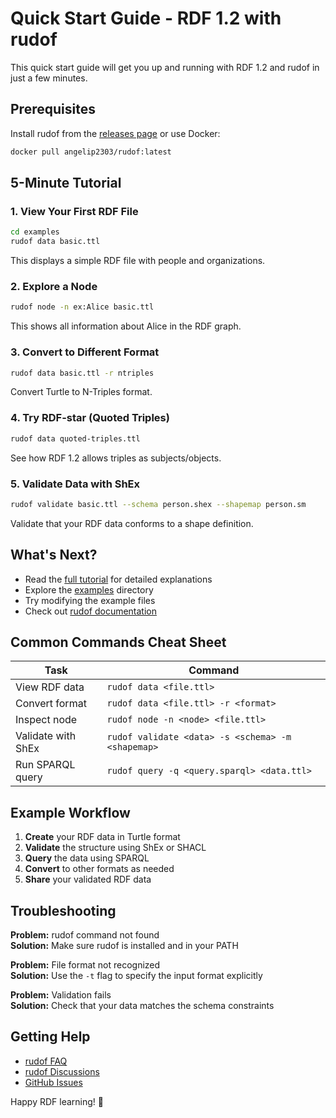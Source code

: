 # Quick Start Guide - RDF 1.2 with rudof

This quick start guide will get you up and running with RDF 1.2 and rudof in just a few minutes.

## Prerequisites

Install rudof from the [releases page](https://github.com/rudof-project/rudof/releases) or use Docker:

```bash
docker pull angelip2303/rudof:latest
```

## 5-Minute Tutorial

### 1. View Your First RDF File

```bash
cd examples
rudof data basic.ttl
```

This displays a simple RDF file with people and organizations.

### 2. Explore a Node

```bash
rudof node -n ex:Alice basic.ttl
```

This shows all information about Alice in the RDF graph.

### 3. Convert to Different Format

```bash
rudof data basic.ttl -r ntriples
```

Convert Turtle to N-Triples format.

### 4. Try RDF-star (Quoted Triples)

```bash
rudof data quoted-triples.ttl
```

See how RDF 1.2 allows triples as subjects/objects.

### 5. Validate Data with ShEx

```bash
rudof validate basic.ttl --schema person.shex --shapemap person.sm
```

Validate that your RDF data conforms to a shape definition.

## What's Next?

- Read the [full tutorial](README.md) for detailed explanations
- Explore the [examples](examples/) directory
- Try modifying the example files
- Check out [rudof documentation](https://rudof-project.github.io/rudof/)

## Common Commands Cheat Sheet

| Task | Command |
|------|---------|
| View RDF data | `rudof data <file.ttl>` |
| Convert format | `rudof data <file.ttl> -r <format>` |
| Inspect node | `rudof node -n <node> <file.ttl>` |
| Validate with ShEx | `rudof validate <data> -s <schema> -m <shapemap>` |
| Run SPARQL query | `rudof query -q <query.sparql> <data.ttl>` |

## Example Workflow

1. **Create** your RDF data in Turtle format
2. **Validate** the structure using ShEx or SHACL
3. **Query** the data using SPARQL
4. **Convert** to other formats as needed
5. **Share** your validated RDF data

## Troubleshooting

**Problem:** rudof command not found  
**Solution:** Make sure rudof is installed and in your PATH

**Problem:** File format not recognized  
**Solution:** Use the `-t` flag to specify the input format explicitly

**Problem:** Validation fails  
**Solution:** Check that your data matches the schema constraints

## Getting Help

- [rudof FAQ](https://github.com/rudof-project/rudof/wiki/FAQ)
- [rudof Discussions](https://github.com/rudof-project/rudof/discussions)
- [GitHub Issues](https://github.com/rudof-project/rudof/issues)

Happy RDF learning! 🚀
